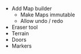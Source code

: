 * Add Map builder
  * Make Maps immutable
  * Allow undo / redo
* Eraser tool
* Terrain
* Doors
* Markers